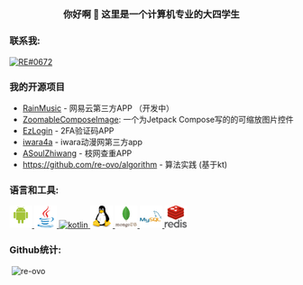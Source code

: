 <h3 align="center">你好啊 👋 这里是一个计算机专业的大四学生</h3>

<h3 align="left">联系我:</h3>
<p align="left">
<a href="https://discord.gg/RE#0672" target="blank"><img align="center" src="https://raw.githubusercontent.com/rahuldkjain/github-profile-readme-generator/master/src/images/icons/Social/discord.svg" alt="RE#0672" height="30" width="40" /></a>
</p>

<h3 align="left">我的开源项目</h3>

* [RainMusic](https://github.com/re-ovo/RainMusic) - 网易云第三方APP （开发中）   
* [ZoomableComposeImage](https://github.com/re-ovo/ZoomableComposeImage): 一个为Jetpack Compose写的的可缩放图片控件
* [EzLogin](https://github.com/re-ovo/ezlogin) - 2FA验证码APP   
* [iwara4a](https://github.com/re-ovo/iwara4a) - iwara动漫网第三方app   
* [ASoulZhiwang](https://github.com/re-ovo/ASoulZhiWang) - 枝网查重APP
* https://github.com/re-ovo/algorithm - 算法实践 (基于kt)

<h3 align="left">语言和工具:</h3>
<p align="left"> <a href="https://developer.android.com" target="_blank" rel="noreferrer"> <img src="https://raw.githubusercontent.com/devicons/devicon/master/icons/android/android-original-wordmark.svg" alt="android" width="40" height="40"/> </a> <a href="https://www.java.com" target="_blank" rel="noreferrer"> <img src="https://raw.githubusercontent.com/devicons/devicon/master/icons/java/java-original.svg" alt="java" width="40" height="40"/> </a> <a href="https://kotlinlang.org" target="_blank" rel="noreferrer"> <img src="https://www.vectorlogo.zone/logos/kotlinlang/kotlinlang-icon.svg" alt="kotlin" width="40" height="40"/> </a> <a href="https://www.linux.org/" target="_blank" rel="noreferrer"> <img src="https://raw.githubusercontent.com/devicons/devicon/master/icons/linux/linux-original.svg" alt="linux" width="40" height="40"/> </a> <a href="https://www.mongodb.com/" target="_blank" rel="noreferrer"> <img src="https://raw.githubusercontent.com/devicons/devicon/master/icons/mongodb/mongodb-original-wordmark.svg" alt="mongodb" width="40" height="40"/> </a> <a href="https://www.mysql.com/" target="_blank" rel="noreferrer"> <img src="https://raw.githubusercontent.com/devicons/devicon/master/icons/mysql/mysql-original-wordmark.svg" alt="mysql" width="40" height="40"/> </a> <a href="https://redis.io" target="_blank" rel="noreferrer"> <img src="https://raw.githubusercontent.com/devicons/devicon/master/icons/redis/redis-original-wordmark.svg" alt="redis" width="40" height="40"/> </a> </p>
<h3 align="left">Github统计:</h3>
<p>&nbsp;<img align="center" src="https://github-readme-stats.vercel.app/api?username=re-ovo&show_icons=true&locale=en" alt="re-ovo" /></p>
